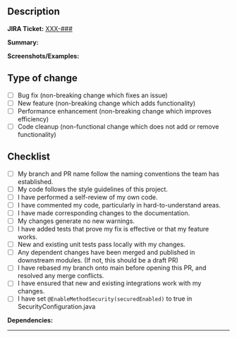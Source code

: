 ## Description

<!-- Upon completing this template, please ensure that the PR title and content accurately reflect the changes -->

**JIRA Ticket:** [XXX-###](https://mfslcapstone.atlassian.net/browse/XXX-###)

**Summary:**
<!-- Please include a summary of the change, the issue it addresses, or the feature it implements. Clearly state the impact of this change on the existing system and any new functionalities being introduced. -->

**Screenshots/Examples:**
<!-- If applicable, add screenshots or examples to help explain your change. Label screenshots as necessary for clarity. -->

## Type of change

<!-- Please check the relevant option. -->

- [ ] Bug fix (non-breaking change which fixes an issue)
- [ ] New feature (non-breaking change which adds functionality)
- [ ] Performance enhancement (non-breaking change which improves efficiency)
- [ ] Code cleanup (non-functional change which does not add or remove functionality)

## Checklist

<!-- Please check off the items you have completed and provide explanations as necessary. -->

- [ ] My branch and PR name follow the naming conventions the team has established.
- [ ] My code follows the style guidelines of this project.
- [ ] I have performed a self-review of my own code.
- [ ] I have commented my code, particularly in hard-to-understand areas.
- [ ] I have made corresponding changes to the documentation.
- [ ] My changes generate no new warnings.
- [ ] I have added tests that prove my fix is effective or that my feature works.
- [ ] New and existing unit tests pass locally with my changes.
- [ ] Any dependent changes have been merged and published in downstream modules. (If not, this should be a draft PR)
- [ ] I have rebased my branch onto main before opening this PR, and resolved any merge conflicts.
- [ ] I have ensured that new and existing integrations work with my changes.
- [ ] I have set `@EnableMethodSecurity(securedEnabled)` to true in SecurityConfiguration.java

**Dependencies:**
<!-- List any dependencies that this PR introduces and the steps taken to mitigate impact on other components. -->

---

